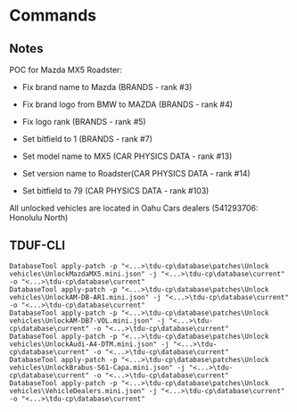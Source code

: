 # Commands

## Notes

POC for Mazda MX5 Roadster:

- Fix brand name to Mazda (BRANDS - rank #3)
- Fix brand logo from BMW to MAZDA (BRANDS - rank #4)
- Fix logo rank (BRANDS - rank #5)
- Set bitfield to 1 (BRANDS - rank #7)

- Set model name to MX5 (CAR PHYSICS DATA - rank #13)
- Set version name to Roadster(CAR PHYSICS DATA - rank #14)
- Set bitfield to 79 (CAR PHYSICS DATA - rank #103)

All unlocked vehicles are located in Oahu Cars dealers (541293706: Honolulu North) 

## TDUF-CLI

    DatabaseTool apply-patch -p "<...>\tdu-cp\database\patches\Unlock vehicles\UnlockMazdaMX5.mini.json" -j "<...>\tdu-cp\database\current" -o "<...>\tdu-cp\database\current"
    DatabaseTool apply-patch -p "<...>\tdu-cp\database\patches\Unlock vehicles\UnlockAM-DB-AR1.mini.json" -j "<...>\tdu-cp\database\current" -o "<...>\tdu-cp\database\current"
    DatabaseTool apply-patch -p "<...>\tdu-cp\database\patches\Unlock vehicles\UnlockAM-DB7-VOL.mini.json" -j "<...>\tdu-cp\database\current" -o "<...>\tdu-cp\database\current"
    DatabaseTool apply-patch -p "<...>\tdu-cp\database\patches\Unlock vehicles\UnlockAudi-A4-DTM.mini.json" -j "<...>\tdu-cp\database\current" -o "<...>\tdu-cp\database\current"
    DatabaseTool apply-patch -p "<...>\tdu-cp\database\patches\Unlock vehicles\UnlockBrabus-S61-Capa.mini.json" -j "<...>\tdu-cp\database\current" -o "<...>\tdu-cp\database\current"
    DatabaseTool apply-patch -p "<...>\tdu-cp\database\patches\Unlock vehicles\VehicleDealers.mini.json" -j "<...>\tdu-cp\database\current" -o "<...>\tdu-cp\database\current"


    
